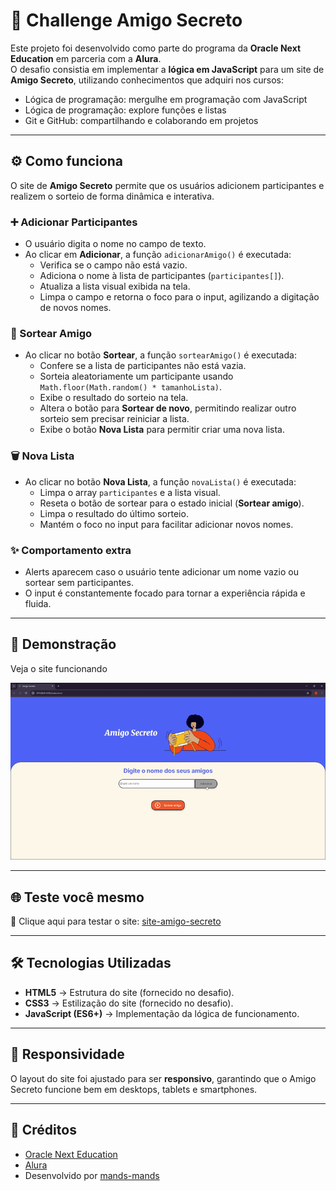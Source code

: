 # 🎁 Challenge Amigo Secreto 

Este projeto foi desenvolvido como parte do programa da **Oracle Next Education** em parceria com a **Alura**.  
O desafio consistia em implementar a **lógica em JavaScript** para um site de **Amigo Secreto**, utilizando conhecimentos que adquiri nos cursos:
- Lógica de programação: mergulhe em programação com JavaScript
- Lógica de programação: explore funções e listas
- Git e GitHub: compartilhando e colaborando em projetos

---

## ⚙️ Como funciona

O site de **Amigo Secreto** permite que os usuários adicionem participantes e realizem o sorteio de forma dinâmica e interativa.

### ➕ Adicionar Participantes
- O usuário digita o nome no campo de texto.  
- Ao clicar em **Adicionar**, a função `adicionarAmigo()` é executada:  
  - Verifica se o campo não está vazio.  
  - Adiciona o nome à lista de participantes (`participantes[]`).  
  - Atualiza a lista visual exibida na tela.  
  - Limpa o campo e retorna o foco para o input, agilizando a digitação de novos nomes.

### 🎲 Sortear Amigo
- Ao clicar no botão **Sortear**, a função `sortearAmigo()` é executada:  
  - Confere se a lista de participantes não está vazia.  
  - Sorteia aleatoriamente um participante usando `Math.floor(Math.random() * tamanhoLista)`.  
  - Exibe o resultado do sorteio na tela.  
  - Altera o botão para **Sortear de novo**, permitindo realizar outro sorteio sem precisar reiniciar a lista.  
  - Exibe o botão **Nova Lista** para permitir criar uma nova lista.

### 🗑️ Nova Lista
- Ao clicar no botão **Nova Lista**, a função `novaLista()` é executada:  
  - Limpa o array `participantes` e a lista visual.  
  - Reseta o botão de sortear para o estado inicial (**Sortear amigo**).  
  - Limpa o resultado do último sorteio.  
  - Mantém o foco no input para facilitar adicionar novos nomes.


### ✨ Comportamento extra
- Alerts aparecem caso o usuário tente adicionar um nome vazio ou sortear sem participantes.  
- O input é constantemente focado para tornar a experiência rápida e fluida.  

---

## 📸 Demonstração
Veja o site funcionando

![Amigo Secreto Demo](assets/challenge.gif)

---

## 🌐 Teste você mesmo
🎁 Clique aqui para testar o site: [site-amigo-secreto](https://mands-mands.github.io/challenge-amigo-secreto/)

--- 

## 🛠️ Tecnologias Utilizadas
- **HTML5** → Estrutura do site (fornecido no desafio).  
- **CSS3** → Estilização do site (fornecido no desafio).  
- **JavaScript (ES6+)** → Implementação da lógica de funcionamento.  

---

## 📱 Responsividade
O layout do site foi ajustado para ser **responsivo**, garantindo que o Amigo Secreto funcione bem em desktops, tablets e smartphones.

---

## 🤝 Créditos
- [Oracle Next Education](https://www.oracle.com/br/education/oracle-next-education/) 
- [Alura](https://www.alura.com.br/) 
- Desenvolvido por [mands-mands](https://github.com/mands-mands)



